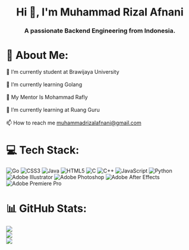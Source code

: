 <h1 align="center">Hi 👋, I'm Muhammad Rizal Afnani</h1>
<h3 align="center">A passionate Backend Engineering from Indonesia.</h3>


# 💫 About Me:
🔭 I’m currently student at Brawijaya University<br><br>
🌱 I’m currently learning Golang<br><br>
👯 My Mentor Is Mohammad Rafly<br><br>
🤝 I’m currently learning at Ruang Guru<br><br>
📫 How to reach me muhammadrizalafnani@gmail.com<br>


# 💻 Tech Stack:
![Go](https://img.shields.io/badge/go-%2300ADD8.svg?style=for-the-badge&logo=go&logoColor=white) ![CSS3](https://img.shields.io/badge/css3-%231572B6.svg?style=for-the-badge&logo=css3&logoColor=white) ![Java](https://img.shields.io/badge/java-%23ED8B00.svg?style=for-the-badge&logo=java&logoColor=white) ![HTML5](https://img.shields.io/badge/html5-%23E34F26.svg?style=for-the-badge&logo=html5&logoColor=white) ![C](https://img.shields.io/badge/c-%2300599C.svg?style=for-the-badge&logo=c&logoColor=white) ![C++](https://img.shields.io/badge/c++-%2300599C.svg?style=for-the-badge&logo=c%2B%2B&logoColor=white) ![JavaScript](https://img.shields.io/badge/javascript-%23323330.svg?style=for-the-badge&logo=javascript&logoColor=%23F7DF1E) ![Python](https://img.shields.io/badge/python-3670A0?style=for-the-badge&logo=python&logoColor=ffdd54) ![Adobe Illustrator](https://img.shields.io/badge/adobeillustrator-%23FF9A00.svg?style=for-the-badge&logo=adobeillustrator&logoColor=white) ![Adobe Photoshop](https://img.shields.io/badge/adobephotoshop-%2331A8FF.svg?style=for-the-badge&logo=adobephotoshop&logoColor=white) ![Adobe After Effects](https://img.shields.io/badge/Adobe%20After%20Effects-9999FF.svg?style=for-the-badge&logo=Adobe%20After%20Effects&logoColor=white) ![Adobe Premiere Pro](https://img.shields.io/badge/Adobe%20Premiere%20Pro-9999FF.svg?style=for-the-badge&logo=Adobe%20Premiere%20Pro&logoColor=white)
# 📊 GitHub Stats:
![](https://github-readme-stats.vercel.app/api?username=muhrizalafnani23&theme=gruvbox&hide_border=false&include_all_commits=true&count_private=true)<br/>
![](https://github-readme-streak-stats.herokuapp.com/?user=muhrizalafnani23&theme=gruvbox&hide_border=false)<br/>
![](https://github-readme-stats.vercel.app/api/top-langs/?username=muhrizalafnani23&theme=gruvbox&hide_border=false&include_all_commits=true&count_private=true&layout=compact)

